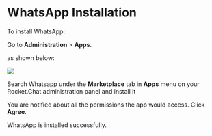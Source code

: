 # WhatsApp Installation

To install WhatsApp:‌

Go to **Administration** > **Apps**.

as shown below:

![](<../../../../.gitbook/assets/2021-11-20\_23-29-48 (1) (1) (1) (1) (12) (10) (1) (30).png>)

Search Whatsapp under the **Marketplace** tab in **Apps** menu on your Rocket.Chat administration panel and install it

You are notified about all the permissions the app would access. Click **Agree**.

WhatsApp is installed successfully.
